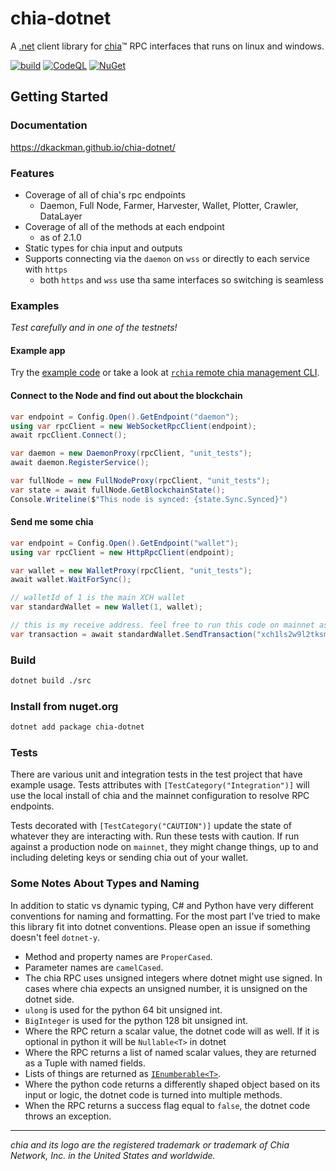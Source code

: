 # chia-dotnet

A [.net](https://dotnet.microsoft.com/download/dotnet/6.0) client library for [chia](https://github.com/Chia-Network/chia-blockchain)™ RPC interfaces that runs on linux and windows.

[![build](https://github.com/dkackman/chia-dotnet/actions/workflows/dotnet.yml/badge.svg)](https://github.com/dkackman/chia-dotnet/actions)
[![CodeQL](https://github.com/dkackman/chia-dotnet/actions/workflows/github-code-scanning/codeql/badge.svg)](https://github.com/dkackman/chia-dotnet/actions/workflows/github-code-scanning/codeql)
[![NuGet](https://img.shields.io/nuget/dt/chia-dotnet)](https://www.nuget.org/packages/chia-dotnet/)

## Getting Started

### Documentation

<https://dkackman.github.io/chia-dotnet/>

### Features

- Coverage of all of chia's rpc endpoints
  - Daemon, Full Node, Farmer, Harvester, Wallet, Plotter, Crawler, DataLayer
- Coverage of all of the methods at each endpoint
  - as of 2.1.0
- Static types for chia input and outputs
- Supports connecting via the `daemon` on `wss` or directly to each service with `https`
  - both `https` and `wss` use tha same interfaces so switching is seamless
  
### Examples

_Test carefully and in one of the testnets!_

#### Example app

Try the [example code](https://github.com/dkackman/chia-dotnet/tree/main/Examples/crops) or take a look at [`rchia` remote chia management CLI](https://github.com/dkackman/rchia).

#### Connect to the Node and find out about the blockchain

```csharp
var endpoint = Config.Open().GetEndpoint("daemon");
using var rpcClient = new WebSocketRpcClient(endpoint);
await rpcClient.Connect();

var daemon = new DaemonProxy(rpcClient, "unit_tests");
await daemon.RegisterService();

var fullNode = new FullNodeProxy(rpcClient, "unit_tests");
var state = await fullNode.GetBlockchainState();
Console.Writeline($"This node is synced: {state.Sync.Synced}")
```

#### Send me some chia

```csharp
var endpoint = Config.Open().GetEndpoint("wallet");
using var rpcClient = new HttpRpcClient(endpoint);

var wallet = new WalletProxy(rpcClient, "unit_tests");
await wallet.WaitForSync();

// walletId of 1 is the main XCH wallet
var standardWallet = new Wallet(1, wallet);

// this is my receive address. feel free to run this code on mainnet as often as you like :-)
var transaction = await standardWallet.SendTransaction("xch1ls2w9l2tksmp8u3a8xewhn86na3fjhxq79gnsccxr0v3rpa5ejcsuugha7", 1, 1);
```

### Build

````bash
dotnet build ./src
````

### Install from nuget.org

````bash
dotnet add package chia-dotnet
````

### Tests

There are various unit and integration tests in the test project that have example usage. Tests attributes with `[TestCategory("Integration")]` will use the local install of chia and the mainnet configuration to resolve RPC endpoints.

Tests decorated with `[TestCategory("CAUTION")]` update the state of whatever they are interacting with. Run these tests with caution. If run against a production node on `mainnet`, they might change things, up to and including deleting keys or sending chia out of your wallet.

### Some Notes About Types and Naming

In addition to static vs dynamic typing, C# and Python have very different conventions for naming and formatting. For the most part I've tried to make this library fit into dotnet conventions. Please open an issue if something doesn't feel `dotnet-y`.

- Method and property names are `ProperCased`.
- Parameter names are `camelCased`.
- The chia RPC uses unsigned integers where dotnet might use signed. In cases where chia expects an unsigned number, it is unsigned on the dotnet side.
- `ulong` is used for the python 64 bit unsigned int.
- `BigInteger` is used for the python 128 bit unsigned int.
- Where the RPC return a scalar value, the dotnet code will as well. If it is optional in python it will be `Nullable<T>` in dotnet
- Where the RPC returns a list of named scalar values, they are returned as a Tuple with named fields.
- Lists of things are returned as [`IEnumberable<T>`](https://docs.microsoft.com/en-us/dotnet/api/system.collections.generic.ienumerable-1?view=net-5.0).
- Where the python code returns a differently shaped object based on its input or logic, the dotnet code is turned into multiple methods.
- When the RPC returns a success flag equal to `false`, the dotnet code throws an exception.

___

_chia and its logo are the registered trademark or trademark of Chia Network, Inc. in the United States and worldwide._
